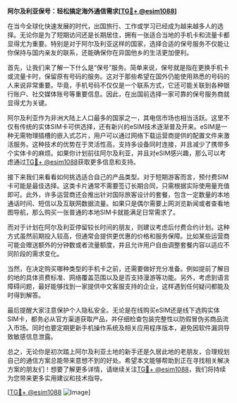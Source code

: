 **阿尔及利亚保号：轻松搞定海外通信需求[[TG💪+ @esim1088](https://t.me/s/esim1088)]**

在当今全球化快速发展的时代，出国旅行、工作或学习已经成为越来越多人的选择。无论你是为了短期访问还是长期居住，拥有一张适合当地的手机卡和流量卡都显得尤为重要。特别是对于阿尔及利亚这样的国家，选择合适的保号服务不仅能让你保持与国内亲友的联系，还能确保你在异国他乡的生活更加便利。

首先，让我们来了解一下什么是“保号”服务。简单来说，保号就是指在更换手机卡或流量卡时，保留原有号码的服务。这对于那些希望在国外仍能使用熟悉的号码的人来说非常重要。毕竟，手机号码不仅仅是一个联系方式，它还可能关联到各种银行账户、社交媒体账号等重要信息。因此，在出国前选择一家可靠的保号服务商就显得尤为关键。

阿尔及利亚作为非洲大陆上人口最多的国家之一，其电信市场也相当活跃。这里不仅有传统的实体SIM卡可供选择，还有新兴的eSIM技术逐渐普及开来。eSIM是一种无需物理插槽的嵌入式芯片，用户可以通过网络下载运营商提供的配置文件来激活服务。这种技术的优势在于灵活性高，支持多设备同时连接，并且减少了携带多个实体卡的麻烦。如果你计划前往阿尔及利亚，并且对eSIM感兴趣，那么可以考虑通过[TG💪+ @esim1088](https://t.me/s/esim1088)获取更多信息和支持。

接下来我们来看看如何挑选适合自己的产品类型。对于短期游客而言，预付费SIM卡可能是最佳选择。这类卡片通常不需要签订长期合同，只需根据实际使用量充值即可。此外，许多运营商还会推出针对国际旅客设计的套餐，包含一定数量的本地通话时间、短信以及互联网数据流量。如果只是偶尔需要上网浏览新闻或者查看地图导航，那么购买一张普通的本地SIM卡就能满足日常需求了。

而对于计划在阿尔及利亚停留较长时间的朋友，则建议考虑后付费合约计划。这种方式虽然前期投入较高，但通常会提供更优惠的价格和服务保障。比如某些运营商可能会赠送额外的分钟数或者流量额度，并且允许用户自由调整套餐内容以适应不同阶段的需求变化。

当然，在决定购买哪种类型的手机卡之前，还需要做好充分准备。例如提前了解目的地的具体资费标准、网络覆盖范围以及是否支持漫游等功能。另外，考虑到语言障碍问题，最好能够找到一家提供中文客服支持的企业，这样遇到任何疑问都能及时得到解答。

最后提醒大家注意保护个人隐私安全。无论是在线购买eSIM还是线下选购实体SIM卡，都务必从官方渠道获取产品，并仔细检查包装完整性以防假冒伪劣商品流入市场。同时也要定期更新手机操作系统及相关应用程序版本，避免因软件漏洞导致敏感信息泄露。

总之，无论你是初次踏上阿尔及利亚土地的新手还是久居此地的老朋友，合理规划自己的通信方案总能带来意想不到的好处。希望本文能够帮助到正在寻找相关解决方案的朋友们！想要了解更多详情，请继续关注[TG💪+ @esim1088](https://t.me/s/esim1088)，我们将持续为您带来更多实用建议和技术指导。

[[TG💪+ @esim1088](https://t.me/s/esim1088) ![Image](https://i.postimg.cc/4NQfJmqS/Snipaste-2025-05-13-00-14-12.png)]